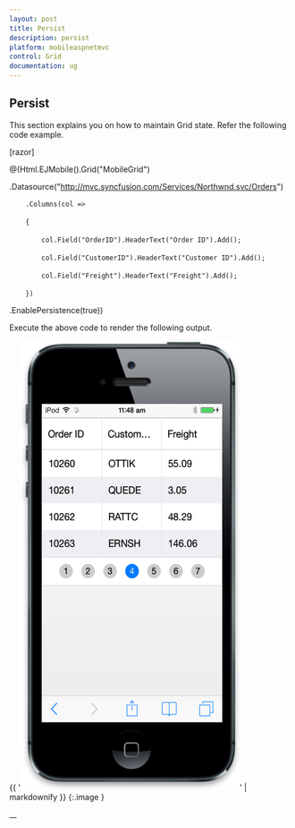```yaml
---
layout: post
title: Persist
description: persist 
platform: mobileaspnetmvc
control: Grid
documentation: ug
---
```


## Persist 

This section explains you on how to maintain Grid state. Refer the following code example.



 [razor]



@(Html.EJMobile().Grid<object>("MobileGrid")

.Datasource("http://mvc.syncfusion.com/Services/Northwnd.svc/Orders")

        .Columns(col =>

        {

            col.Field("OrderID").HeaderText("Order ID").Add();

            col.Field("CustomerID").HeaderText("Customer ID").Add();

            col.Field("Freight").HeaderText("Freight").Add();

        })

.EnablePersistence(true))





Execute the above code to render the following output.

{{ '![26](Persist_images/Persist_img1.png)' | markdownify }}
{:.image }


__

